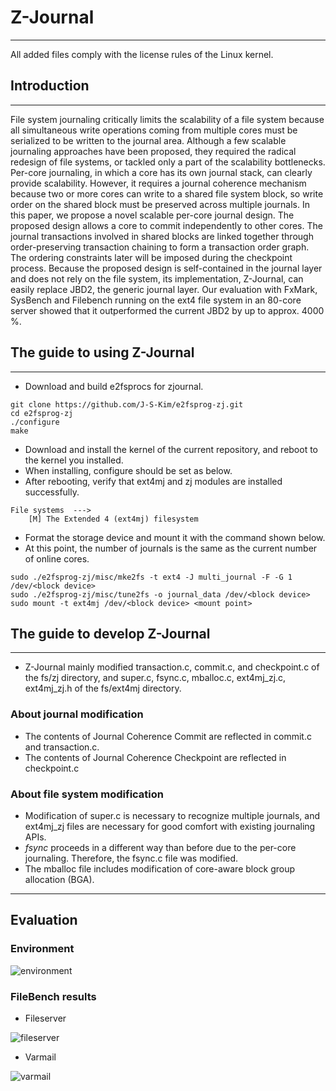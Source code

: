 # Z-Journal

---

All added files comply with the license rules of the Linux kernel.

## Introduction

---

File system journaling critically limits the scalability of a file system because all simultaneous write operations coming from multiple cores must be serialized to be written to the journal area. Although a few scalable journaling approaches have been proposed, they required the radical redesign of file systems, or tackled only a part of the scalability bottlenecks. Per-core journaling, in which a core has its own journal stack, can clearly provide scalability. However, it requires a journal coherence mechanism because two or more cores can write to a shared file system block, so write order on the shared block must be preserved across multiple journals. In this paper, we propose a novel scalable per-core journal design. The proposed design allows a core to commit independently to other cores. The journal transactions involved in shared blocks are linked together through order-preserving transaction chaining to form a transaction order graph. The ordering constraints later will be imposed during the checkpoint process. Because the proposed design is self-contained in the journal layer and does not rely on the file system, its implementation, Z-Journal, can easily replace JBD2, the generic journal layer. Our evaluation with FxMark, SysBench and Filebench running on the ext4 file system in an 80-core server showed that it outperformed the current JBD2 by up to approx. 4000 %.

## The guide to using Z-Journal

---

- Download and build e2fsprocs for zjournal.

```
git clone https://github.com/J-S-Kim/e2fsprog-zj.git
cd e2fsprog-zj
./configure
make
```

- Download and install the kernel of the current repository, and reboot to the kernel you installed.
- When installing, configure should be set as below.
- After rebooting, verify that ext4mj and zj modules are installed successfully.

```
File systems  --->
    [M] The Extended 4 (ext4mj) filesystem
```

- Format the storage device and mount it with the command shown below.
- At this point, the number of journals is the same as the current number of online cores.

```
sudo ./e2fsprog-zj/misc/mke2fs -t ext4 -J multi_journal -F -G 1 /dev/<block device>
sudo ./e2fsprog-zj/misc/tune2fs -o journal_data /dev/<block device>
sudo mount -t ext4mj /dev/<block device> <mount point>
```

## The guide to develop Z-Journal

---

- Z-Journal mainly modified transaction.c, commit.c, and checkpoint.c of the fs/zj directory, and super.c, fsync.c, mballoc.c, ext4mj_zj.c, ext4mj_zj.h of the fs/ext4mj directory.

### About journal modification
- The contents of Journal Coherence Commit are reflected in commit.c and transaction.c.
- The contents of Journal Coherence Checkpoint are reflected in checkpoint.c

### About file system modification
- Modification of super.c is necessary to recognize multiple journals, and ext4mj_zj files are necessary for good comfort with existing journaling APIs.
- _fsync_ proceeds in a different way than before due to the per-core journaling. Therefore, the fsync.c file was modified.
- The mballoc file includes modification of core-aware block group allocation (BGA).

---

## Evaluation

### Environment
![environment](https://user-images.githubusercontent.com/17569303/138211561-ebf1ccc2-fe70-4e04-a810-34a2d0fbb953.png)

### FileBench results

* Fileserver

![fileserver](https://user-images.githubusercontent.com/17569303/138212007-a36f8654-611d-47c6-98b7-ddb5c28d6c2a.jpg)

* Varmail

![varmail](https://user-images.githubusercontent.com/17569303/138212016-7c1ba74d-aa91-4b9e-bfec-a8f800e85d94.jpg)

